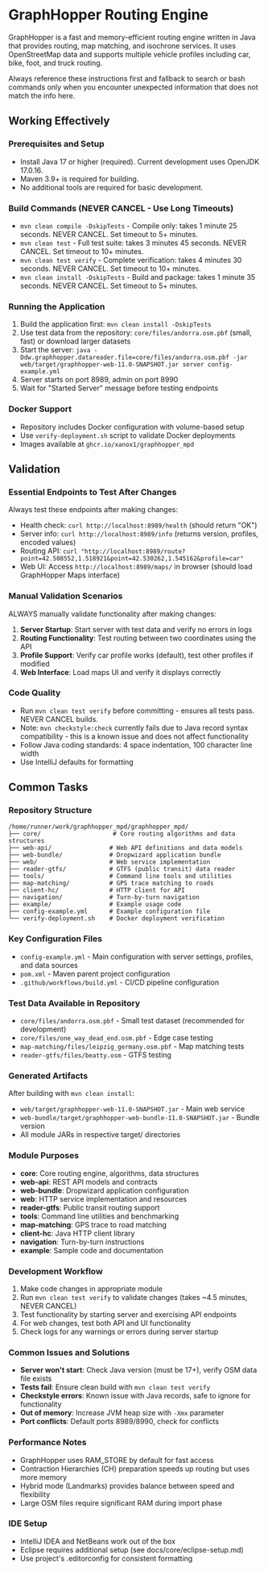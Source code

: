 # GraphHopper Routing Engine

GraphHopper is a fast and memory-efficient routing engine written in Java that provides routing, map matching, and isochrone services. It uses OpenStreetMap data and supports multiple vehicle profiles including car, bike, foot, and truck routing.

Always reference these instructions first and fallback to search or bash commands only when you encounter unexpected information that does not match the info here.

## Working Effectively

### Prerequisites and Setup
- Install Java 17 or higher (required). Current development uses OpenJDK 17.0.16.
- Maven 3.9+ is required for building.
- No additional tools are required for basic development.

### Build Commands (NEVER CANCEL - Use Long Timeouts)
- `mvn clean compile -DskipTests` - Compile only: takes 1 minute 25 seconds. NEVER CANCEL. Set timeout to 5+ minutes.
- `mvn clean test` - Full test suite: takes 3 minutes 45 seconds. NEVER CANCEL. Set timeout to 10+ minutes. 
- `mvn clean test verify` - Complete verification: takes 4 minutes 30 seconds. NEVER CANCEL. Set timeout to 10+ minutes.
- `mvn clean install -DskipTests` - Build and package: takes 1 minute 35 seconds. NEVER CANCEL. Set timeout to 5+ minutes.

### Running the Application
1. Build the application first: `mvn clean install -DskipTests`
2. Use test data from the repository: `core/files/andorra.osm.pbf` (small, fast) or download larger datasets
3. Start the server: `java -Ddw.graphhopper.datareader.file=core/files/andorra.osm.pbf -jar web/target/graphhopper-web-11.0-SNAPSHOT.jar server config-example.yml`
4. Server starts on port 8989, admin on port 8990
5. Wait for "Started Server" message before testing endpoints

### Docker Support
- Repository includes Docker configuration with volume-based setup
- Use `verify-deployment.sh` script to validate Docker deployments
- Images available at `ghcr.io/xanox1/graphhopper_mpd`

## Validation

### Essential Endpoints to Test After Changes
Always test these endpoints after making changes:
- Health check: `curl http://localhost:8989/health` (should return "OK")
- Server info: `curl http://localhost:8989/info` (returns version, profiles, encoded values)
- Routing API: `curl "http://localhost:8989/route?point=42.508552,1.518921&point=42.530262,1.545162&profile=car"`
- Web UI: Access `http://localhost:8989/maps/` in browser (should load GraphHopper Maps interface)

### Manual Validation Scenarios
ALWAYS manually validate functionality after making changes:
1. **Server Startup**: Start server with test data and verify no errors in logs
2. **Routing Functionality**: Test routing between two coordinates using the API
3. **Profile Support**: Verify car profile works (default), test other profiles if modified
4. **Web Interface**: Load maps UI and verify it displays correctly

### Code Quality
- Run `mvn clean test verify` before committing - ensures all tests pass. NEVER CANCEL builds.
- Note: `mvn checkstyle:check` currently fails due to Java record syntax compatibility - this is a known issue and does not affect functionality
- Follow Java coding standards: 4 space indentation, 100 character line width
- Use IntelliJ defaults for formatting

## Common Tasks

### Repository Structure
```
/home/runner/work/graphhopper_mpd/graphhopper_mpd/
├── core/                    # Core routing algorithms and data structures
├── web-api/                # Web API definitions and data models  
├── web-bundle/             # Dropwizard application bundle
├── web/                    # Web service implementation
├── reader-gtfs/            # GTFS (public transit) data reader
├── tools/                  # Command line tools and utilities
├── map-matching/           # GPS trace matching to roads
├── client-hc/              # HTTP client for API
├── navigation/             # Turn-by-turn navigation
├── example/                # Example usage code
├── config-example.yml      # Example configuration file
└── verify-deployment.sh    # Docker deployment verification
```

### Key Configuration Files
- `config-example.yml` - Main configuration with server settings, profiles, and data sources
- `pom.xml` - Maven parent project configuration
- `.github/workflows/build.yml` - CI/CD pipeline configuration

### Test Data Available in Repository
- `core/files/andorra.osm.pbf` - Small test dataset (recommended for development)
- `core/files/one_way_dead_end.osm.pbf` - Edge case testing
- `map-matching/files/leipzig_germany.osm.pbf` - Map matching tests
- `reader-gtfs/files/beatty.osm` - GTFS testing

### Generated Artifacts
After building with `mvn clean install`:
- `web/target/graphhopper-web-11.0-SNAPSHOT.jar` - Main web service
- `web-bundle/target/graphhopper-web-bundle-11.0-SNAPSHOT.jar` - Bundle version
- All module JARs in respective target/ directories

### Module Purposes
- **core**: Core routing engine, algorithms, data structures
- **web-api**: REST API models and contracts
- **web-bundle**: Dropwizard application configuration  
- **web**: HTTP service implementation and resources
- **reader-gtfs**: Public transit routing support
- **tools**: Command line utilities and benchmarking
- **map-matching**: GPS trace to road matching
- **client-hc**: Java HTTP client library
- **navigation**: Turn-by-turn instructions
- **example**: Sample code and documentation

### Development Workflow
1. Make code changes in appropriate module
2. Run `mvn clean test verify` to validate changes (takes ~4.5 minutes, NEVER CANCEL)
3. Test functionality by starting server and exercising API endpoints
4. For web changes, test both API and UI functionality
5. Check logs for any warnings or errors during server startup

### Common Issues and Solutions
- **Server won't start**: Check Java version (must be 17+), verify OSM data file exists
- **Tests fail**: Ensure clean build with `mvn clean test verify`
- **Checkstyle errors**: Known issue with Java records, safe to ignore for functionality
- **Out of memory**: Increase JVM heap size with `-Xmx` parameter
- **Port conflicts**: Default ports 8989/8990, check for conflicts

### Performance Notes
- GraphHopper uses RAM_STORE by default for fast access
- Contraction Hierarchies (CH) preparation speeds up routing but uses more memory
- Hybrid mode (Landmarks) provides balance between speed and flexibility
- Large OSM files require significant RAM during import phase

### IDE Setup
- IntelliJ IDEA and NetBeans work out of the box
- Eclipse requires additional setup (see docs/core/eclipse-setup.md)
- Use project's .editorconfig for consistent formatting